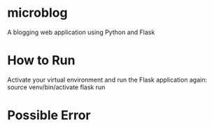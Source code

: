 # microblog
A blogging web application using Python and Flask

# How to Run
Activate your virtual environment and run the Flask application again:
source venv/bin/activate
flask run

# Possible Error

